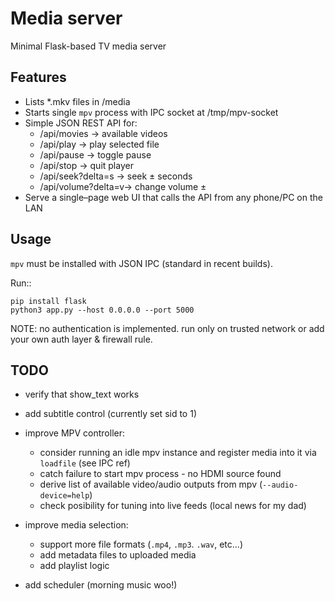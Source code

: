 # Media server
Minimal Flask-based TV media server

## Features
- Lists *.mkv files in /media
- Starts single `mpv` process with IPC socket at /tmp/mpv-socket
- Simple JSON REST API for:
  * /api/movies        -> available videos
  * /api/play          -> play selected file
  * /api/pause         -> toggle pause
  * /api/stop          -> quit player
  * /api/seek?delta=s  -> seek ± seconds
  * /api/volume?delta=v-> change volume ±
- Serve a single–page web UI that calls the API from any phone/PC on the LAN

## Usage
`mpv` must be installed with JSON IPC (standard in recent builds).

Run::

    pip install flask
    python3 app.py --host 0.0.0.0 --port 5000


NOTE:
no authentication is implemented.
run only on trusted network or add your own auth layer & firewall rule.

## TODO
- verify that show_text works
- add subtitle control (currently set sid to 1)
- improve MPV controller:
  - consider running an idle mpv instance and register media into it via `loadfile` (see IPC ref)
  - catch failure to start mpv process - no HDMI source found
  - derive list of available video/audio outputs from mpv (`--audio-device=help`)
  - check posibility for tuning into live feeds (local news for my dad)
- improve media selection:
  - support more file formats (`.mp4`, `.mp3`. `.wav`, etc...)
  - add metadata files to uploaded media
  - add playlist logic

- add scheduler (morning music woo!)

